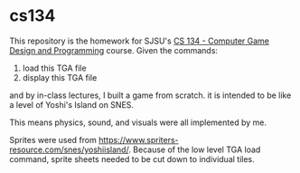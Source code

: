 # cs134
This repository is the homework for SJSU's [CS 134 - Computer Game Design and Programming](http://info.sjsu.edu/web-dbgen/catalog/courses/CS134.html "Course listing CS134") course.
Given the commands: 
  1) load this TGA file
  2) display this TGA file
  
and by in-class lectures, I built a game from scratch. it is intended to be like a level of Yoshi's Island on SNES.  

This means physics, sound, and visuals were all implemented by me. 

Sprites were used from https://www.spriters-resource.com/snes/yoshiisland/. Because of the low level TGA load command, sprite sheets needed to be cut down to individual tiles.  
